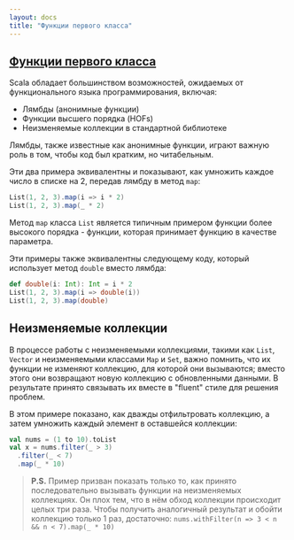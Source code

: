```yaml
---
layout: docs
title: "Функции первого класса"
---
```


## [Функции первого класса](https://ru.wikipedia.org/wiki/%D0%A4%D1%83%D0%BD%D0%BA%D1%86%D0%B8%D0%B8_%D0%BF%D0%B5%D1%80%D0%B2%D0%BE%D0%B3%D0%BE_%D0%BA%D0%BB%D0%B0%D1%81%D1%81%D0%B0)

Scala обладает большинством возможностей, ожидаемых от функционального языка программирования, включая:
- Лямбды (анонимные функции)
- Функции высшего порядка (HOFs)
- Неизменяемые коллекции в стандартной библиотеке

Лямбды, также известные как анонимные функции, играют важную роль в том, чтобы код был кратким, но читабельным.

Эти два примера эквивалентны и показывают, как умножить каждое число в списке на 2, передав лямбду в метод `map`:

```scala mdoc
List(1, 2, 3).map(i => i * 2)
List(1, 2, 3).map(_ * 2)
```

Метод `map` класса `List` является типичным примером функции более высокого порядка - функции, которая принимает функцию в качестве параметра.

Эти примеры также эквивалентны следующему коду, который использует метод `double` вместо лямбда:

```scala mdoc
def double(i: Int): Int = i * 2
List(1, 2, 3).map(i => double(i))
List(1, 2, 3).map(double)   
```

## Неизменяемые коллекции

В процессе работы с неизменяемыми коллекциями, такими как `List`, `Vector` и неизменяемыми классами `Map` и `Set`, 
важно помнить, что их функции не изменяют коллекцию, для которой они вызываются; 
вместо этого они возвращают новую коллекцию с обновленными данными. 
В результате принято связывать их вместе в "fluent" стиле для решения проблем.

В этом примере показано, как дважды отфильтровать коллекцию, а затем умножить каждый элемент в оставшейся коллекции:

```scala mdoc
val nums = (1 to 10).toList
val x = nums.filter(_ > 3)
  .filter(_ < 7)
  .map(_ * 10)  
```

> **P.S.** Пример призван показать только то, как принято последовательно вызывать функции на неизменяемых коллекциях.
Он плох тем, что в нём обход коллекции происходит целых три раза. 
Чтобы получить аналогичный результат и обойти коллекцию только 1 раз, достаточно: 
`nums.withFilter(n => 3 < n && n < 7).map(_ * 10)`
